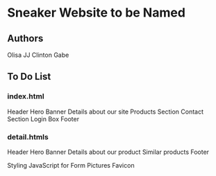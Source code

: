 # Sneaker Website to be Named

## Authors

Olisa
JJ
Clinton
Gabe


## To Do List

### index.html
Header
Hero Banner
Details about our site
Products Section
Contact Section
Login Box
Footer

### detail.htmls
Header
Hero Banner
Details about our product
Similar products
Footer

Styling
JavaScript for Form
Pictures
Favicon





